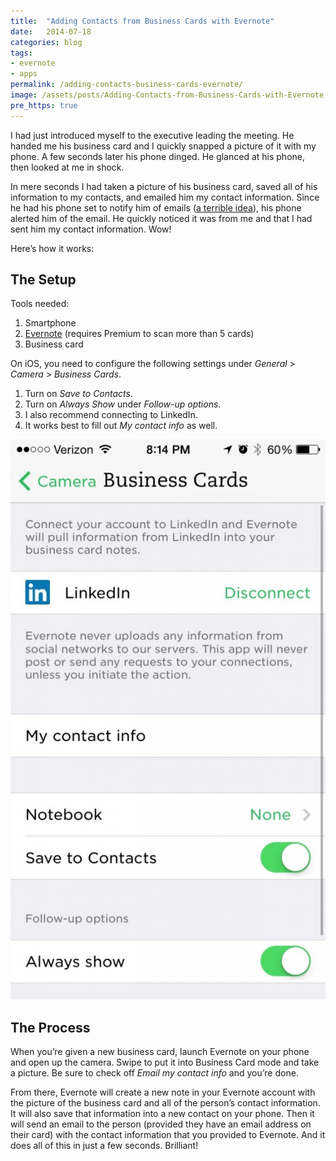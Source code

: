 ```yaml
---
title:  "Adding Contacts from Business Cards with Evernote"
date:   2014-07-18
categories: blog
tags:
- evernote
- apps
permalink: /adding-contacts-business-cards-evernote/
image: /assets/posts/Adding-Contacts-from-Business-Cards-with-Evernote.jpg
pre_https: true
---
```


I had just introduced myself to the executive leading the meeting. He handed me his business card and I quickly snapped a picture of it with my phone. A few seconds later his phone dinged. He glanced at his phone, then looked at me in shock.

<!--more-->

In mere seconds I had taken a picture of his business card, saved all of his information to my contacts, and emailed him my contact information. Since he had his phone set to notify him of emails ([a terrible idea](http://joebuhlig.com/escaping-corporate-email-habit/)), his phone alerted him of the email. He quickly noticed it was from me and that I had sent him my contact information. Wow!

Here’s how it works:

## The Setup

Tools needed:

1.  Smartphone
2.  [Evernote](https://www.evernote.com/referral/Registration.action?uid=49404&sig=e2dd914576c3ec9818e0311976a19dc1) (requires Premium to scan more than 5 cards)
3.  Business card

On iOS, you need to configure the following settings under _General_ > _Camera_ > _Business Cards_.

1.  Turn on _Save to Contacts_.
2.  Turn on _Always Show_ under _Follow-up options_.
3.  I also recommend connecting to LinkedIn.
4.  It works best to fill out _My contact info_ as well.

<img class="center-image post-image-small" src="/assets/posts_extra/EvernoteBusinessCardSettings.jpeg" />

## The Process

When you’re given a new business card, launch Evernote on your phone and open up the camera. Swipe to put it into Business Card mode and take a picture. Be sure to check off _Email my contact info_ and you’re done.

From there, Evernote will create a new note in your Evernote account with the picture of the business card and all of the person’s contact information. It will also save that information into a new contact on your phone. Then it will send an email to the person (provided they have an email address on their card) with the contact information that you provided to Evernote. And it does all of this in just a few seconds. Brilliant!